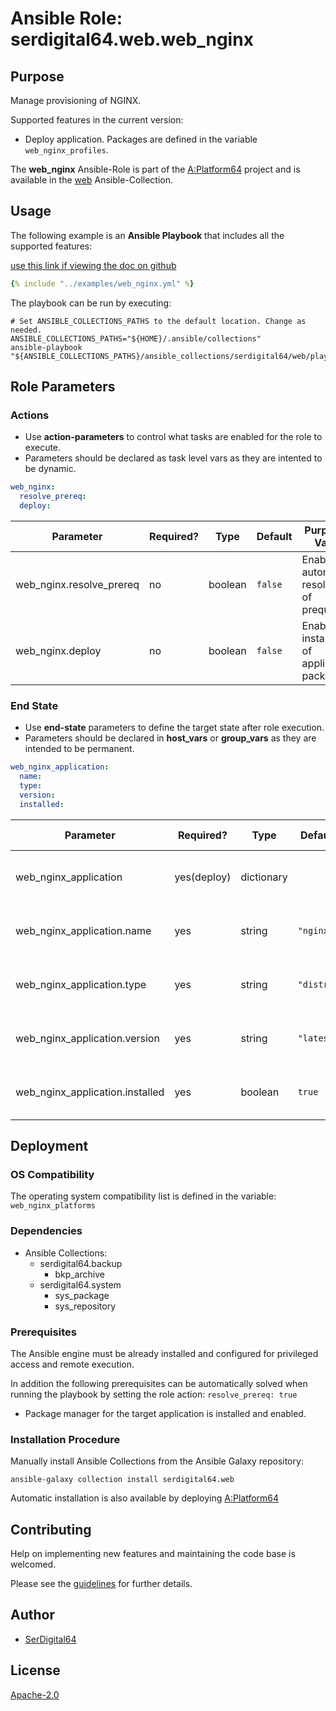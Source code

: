 # Ansible Role: serdigital64.web.web_nginx

## Purpose

Manage provisioning of NGINX.

Supported features in the current version:

- Deploy application. Packages are defined in the variable `web_nginx_profiles`.

The **web_nginx** Ansible-Role is part of the [A:Platform64](https://github.com/serdigital64/aplatform64) project and is available in the [web](https://aplatform64.readthedocs.io/en/latest/collections/web) Ansible-Collection.

## Usage

The following example is an **Ansible Playbook** that includes all the supported features:

[use this link if viewing the doc on github](https://github.com/aplatform64/web/blob/main/playbooks/web_nginx.yml)

```yaml
{% include "../examples/web_nginx.yml" %}
```

The playbook can be run by executing:

```shell
# Set ANSIBLE_COLLECTIONS_PATHS to the default location. Change as needed.
ANSIBLE_COLLECTIONS_PATHS="${HOME}/.ansible/collections"
ansible-playbook "${ANSIBLE_COLLECTIONS_PATHS}/ansible_collections/serdigital64/web/playbooks/web_nginx.yml"
```

## Role Parameters

### Actions

- Use **action-parameters** to control what tasks are enabled for the role to execute.
- Parameters should be declared as task level vars as they are intented to be dynamic.

```yaml
web_nginx:
  resolve_prereq:
  deploy:
```

| Parameter                | Required? | Type    | Default | Purpose / Value                             |
| ------------------------ | --------- | ------- | ------- | ------------------------------------------- |
| web_nginx.resolve_prereq | no        | boolean | `false` | Enable automatic resolution of prequisites  |
| web_nginx.deploy         | no        | boolean | `false` | Enable installation of application packages |

### End State

- Use **end-state** parameters to define the target state after role execution.
- Parameters should be declared in **host_vars** or **group_vars** as they are intended to be permanent.

```yaml
web_nginx_application:
  name:
  type:
  version:
  installed:
```

| Parameter                       | Required?   | Type       | Default    | Purpose / Value                    |
| ------------------------------- | ----------- | ---------- | ---------- | ---------------------------------- |
| web_nginx_application           | yes(deploy) | dictionary |            | Set application package end state  |
| web_nginx_application.name      | yes         | string     | `"nginx"`  | Select application package name    |
| web_nginx_application.type      | yes         | string     | `"distro"` | Select application package type    |
| web_nginx_application.version   | yes         | string     | `"latest"` | Select application package version |
| web_nginx_application.installed | yes         | boolean    | `true`     | Set application package end state  |

## Deployment

### OS Compatibility

The operating system compatibility list is defined in the variable: `web_nginx_platforms`

### Dependencies

- Ansible Collections:
  - serdigital64.backup
    - bkp_archive
  - serdigital64.system
    - sys_package
    - sys_repository

### Prerequisites

The Ansible engine must be already installed and configured for privileged access and remote execution.

In addition the following prerequisites can be automatically solved when running the playbook by setting the role action: `resolve_prereq: true`

- Package manager for the target application is installed and enabled.

### Installation Procedure

Manually install Ansible Collections from the Ansible Galaxy repository:

```shell
ansible-galaxy collection install serdigital64.web
```

Automatic installation is also available by deploying [A:Platform64](https://aplatform64.readthedocs.io/en/latest/#deployment)

## Contributing

Help on implementing new features and maintaining the code base is welcomed.

Please see the [guidelines](https://aplatform64.readthedocs.io/en/latest/contributing/CONTRIBUTING) for further details.

## Author

- [SerDigital64](https://serdigital64.github.io/)

## License

[Apache-2.0](https://www.apache.org/licenses/LICENSE-2.0.txt)
